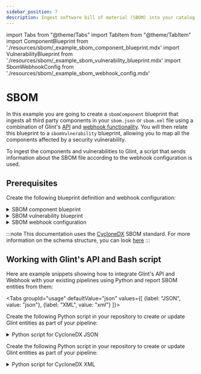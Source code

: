 ```yaml
---
sidebar_position: 7
description: Ingest software bill of material (SBOM) into your catalog
---
```


import Tabs from "@theme/Tabs"
import TabItem from "@theme/TabItem"
import ComponentBlueprint from './resources/sbom/\_example_sbom_component_blueprint.mdx'
import VulnerabilityBlueprint from './resources/sbom/\_example_sbom_vulnerability_blueprint.mdx'
import SbomWebhookConfig from './resources/sbom/\_example_sbom_webhook_config.mdx'

# SBOM

In this example you are going to create a `sbomComponent` blueprint that ingests all third party components in your `sbom.json` or `sbom.xml` file using a combination of Glint's [API](/build-your-software-catalog/custom-integration/api) and [webhook functionality](/build-your-software-catalog/custom-integration/webhook). You will then relate this blueprint to a `sbomVulnerability` blueprint, allowing you to map all the components affected by a security vulnerability.

To ingest the components and vulnerabilities to Glint, a script that sends information about the SBOM file according to the webhook configuration is used.

## Prerequisites

Create the following blueprint definition and webhook configuration:

<details>
<summary>SBOM component blueprint</summary>
<ComponentBlueprint/>
</details>

<details>
<summary>SBOM vulnerability blueprint</summary>
<VulnerabilityBlueprint/>
</details>

<details>
<summary>SBOM webhook configuration</summary>

<SbomWebhookConfig/>

</details>

:::note
This documentation uses the [CycloneDX](https://cyclonedx.org/) SBOM standard. For more information on the schema structure, you can look [here](https://cyclonedx.org/docs/1.5/json/#components)
:::

## Working with Glint's API and Bash script

Here are example snippets showing how to integrate Glint's API and Webhook with your existing pipelines using Python and report SBOM entities from them:

<Tabs groupId="usage" defaultValue="json" values={[
{label: "JSON", value: "json"},
{label: "XML", value: "xml"}
]}>

<TabItem value="json">

Create the following Python script in your repository to create or update Glint entities as part of your pipeline:

<details>
  <summary> Python script for CycloneDX JSON </summary>

```python showLineNumbers
import requests
import json
import os

WEBHOOK_URL = os.environ['WEBHOOK_URL'] ## the value of the URL you receive after creating the Glint webhook
PATH_TO_SBOM_JSON_FILE = os.environ['PATH_TO_SBOM_JSON_FILE']

def add_entity_to_port(entity_object):
    """A function to create the passed entity in Glint using the webhook URL

    Params
    --------------
    entity_object: dict
        The entity to add in your Glint catalog

    Returns
    --------------
    response: dict
        The response object after calling the webhook
    """
    headers = {"Content-Type": "application/json"}
    response = requests.post(WEBHOOK_URL, json=entity_object, headers=headers)
    return response.json()


def extract_sbom_data(sbom_file):
    """This function takes an sbom file path, converts the "components" and "vulnerabilities" property into a
    JSON array and it then sends this data to Glint

    Params
    --------------
    sbom_file: str
        The path to the sbom file relative to the project's root folder

    Returns
    --------------
    response: dict
        The response object after calling the webhook
    """
    with open(sbom_file, 'r') as file:
        sbom_data = json.load(file)
    software_information = sbom_data["metadata"]["component"]
    software_product = software_information.get("name", "")
    software_version = software_information.get("version", "")

    components = []
    vulnerabilities = []
    for component in sbom_data.get("components", []):
        component_data = {
            "type": component.get("type", ""),
            "reference": component.get("bom-ref", ""),
            "name": component.get("name", ""),
            "version": component.get("version", ""),
            "purl": component.get("purl", ""),
            "external_references": component.get("externalReferences", []),
            "licenses": [license_data.get("license", "") for license_data in component.get("licenses", [])]
        }
        components.append(component_data)

    for vulnerability in sbom_data.get("vulnerabilities", []):
        vulnerability_data = {
            "id": vulnerability.get("id"),
            "description": vulnerability.get("description", ""),
            "reference": vulnerability.get("bom-ref", ""),
            "recommendation": vulnerability.get("recommendation", ""),
            "state": vulnerability.get("analysis", {}).get("state"),
            "ratings": vulnerability.get("ratings", []),
            "source": vulnerability.get("source", {}).get("name"),
            "affects": [bom_component.get("ref", "") for bom_component in vulnerability.get("affects", [])],
            "published": vulnerability.get("published", "")
        }
        vulnerabilities.append(vulnerability_data)

    entity_object = {
        "components": components,
        "vulnerabilities": vulnerabilities,
        "software_product": software_product,
        "software_version": software_version
    }
    webhook_response = add_entity_to_port(entity_object)
    return webhook_response


# Example usage
response = extract_sbom_data(PATH_TO_SBOM_JSON_FILE)
print(response)
```

</details>

</TabItem>

<TabItem value="xml">

Create the following Python script in your repository to create or update Glint entities as part of your pipeline:

<details>
  <summary> Python script for CycloneDX XML </summary>

```python showLineNumbers
import requests
import xml.dom.minidom
import os

WEBHOOK_URL = os.environ["WEBHOOK_URL"]
PATH_TO_SBOM_XML_FILE = os.environ["PATH_TO_SBOM_XML_FILE"]

def add_entity_to_port(entity_object):
    """A function to create the passed entity in Glint using the webhook URL

    Params
    --------------
    entity_object: dict
        The entity to add in your Glint catalog

    Returns
    --------------
    response: dict
        The response object after calling the webhook
    """
    headers = {"Content-Type": "application/json"}
    response = requests.post(WEBHOOK_URL, json=entity_object, headers=headers)
    return response.json()


def extract_sbom_data(sbom_file):
    """This function takes an sbom file path, converts the "components" and "vulnerabilities" property into a
    JSON array and it then sends this data to Glint

    Params
    --------------
    sbom_file: str
        The path to the sbom file relative to the project's root folder

    Returns
    --------------
    response: dict
        The response object after calling the webhook
    """

    xml_doc = xml.dom.minidom.parse(sbom_file)

    # Get the metadata component element
    metadata_component = xml_doc.getElementsByTagName("metadata")[0].getElementsByTagName("component")[0]

    # Extract software name and version from the metadata component
    software_product_name = metadata_component.getElementsByTagName("name")[0].firstChild.data.strip()
    software_version = metadata_component.getElementsByTagName("version")[0].firstChild.data.strip()

    # get all the components elements and extract details
    sbom_components = []
    components_element = xml_doc.getElementsByTagName('components')[0]
    components = components_element.getElementsByTagName("component")

    for component in components:
        name = component.getElementsByTagName('name')[0].childNodes[0].data
        bom_ref = component.getAttribute("bom-ref")
        version = component.getElementsByTagName('version')[0].childNodes[0].data
        component_type = component.getAttribute('type')
        purl = component.getElementsByTagName('purl')[0].childNodes[0].data
        licenses = component.getElementsByTagName("licenses")
        external_references = component.getElementsByTagName("reference")

        license_ids = []
        for license_node in licenses:
            license_id = license_node.getElementsByTagName("id")[0].firstChild.data.strip()
            license_ids.append({"id": license_id})

        external_reference_list = []
        for reference in external_references:
            reference_type = reference.getAttribute("type")
            reference_url = reference.getElementsByTagName("url")[0].firstChild.data.strip()
            external_reference_list.append({"type": reference_type, "url": reference_url})

        sbom_components.append({
            "type": component_type,
            "reference": bom_ref,
            "name": name,
            "version": version,
            "purl": purl,
            "external_references": external_reference_list,
            "licenses": license_ids
        })
    # Get the vulnerabilities element
    vulnerabilities_element = xml_doc.getElementsByTagName("vulnerabilities")[0]
    vulnerabilities = vulnerabilities_element.getElementsByTagName("vulnerability")
    sbom_vulnerabilities = []

    # Iterate over vulnerabilities and extract details
    for vulnerability in vulnerabilities:
        bom_reference = vulnerability.getAttribute("bom-ref")
        vulnerability_id = vulnerability.getElementsByTagName("id")[0].firstChild.data.strip()
        description = vulnerability.getElementsByTagName("description")[0].firstChild.data.strip()
        recommendation = vulnerability.getElementsByTagName("recommendation")[0].firstChild.data.strip()
        state = vulnerability.getElementsByTagName("state")[0].firstChild.data.strip()
        source = vulnerability.getElementsByTagName("source")[0].getElementsByTagName("name")[0].firstChild.data.strip()
        published = vulnerability.getElementsByTagName("published")[0].firstChild.data.strip()
        ratings = vulnerability.getElementsByTagName("rating")
        affects_target_refs = vulnerability.getElementsByTagName("target")

        rating_list = []
        for rating in ratings:
            rating_source = rating.getElementsByTagName("source")[0].getElementsByTagName("name")[0].firstChild.data.strip()
            rating_score = rating.getElementsByTagName("score")[0].firstChild.data.strip()
            rating_severity = rating.getElementsByTagName("severity")[0].firstChild.data.strip()
            rating_list.append({"source": rating_source, "score": rating_score, "severity": rating_severity})


        affected_components = []
        for target_ref in affects_target_refs:
            ref = target_ref.getElementsByTagName("ref")[0].firstChild.data.strip()
            affected_components.append(ref)

        sbom_vulnerabilities.append({
            "id": vulnerability_id,
            "description": description,
            "reference": bom_reference,
            "recommendation": recommendation,
            "state": state,
            "ratings": rating_list,
            "source": source,
            "affects": affected_components,
            "published": published
        })

    entity_object = {
        "components": sbom_components,
        "vulnerabilities": sbom_vulnerabilities,
        "software_product": software_product_name,
        "software_version": software_version
    }
    webhook_response = add_entity_to_port(entity_object)
    return webhook_response

# Example usage
response = extract_sbom_data(PATH_TO_SBOM_XML_FILE)
print(response)
```

</details>

</TabItem>
</Tabs>
